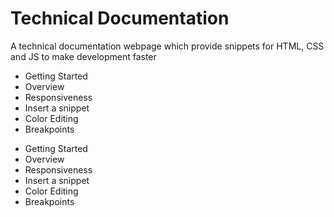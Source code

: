 # Technical Documentation
A technical documentation webpage which provide snippets for HTML, CSS and JS to make development faster


 <aside class="">
      <ul>
        <li><span>Getting Started</span></li>
        <li>Overview</li>
        <li>Responsiveness</li>
        <li>Insert a snippet</li>
        <li>Color Editing</li>
        <li>Breakpoints</li>
      </ul>
      <ul>
        <li><span>Getting Started</span></li>
        <li>Overview</li>
        <li>Responsiveness</li>
        <li>Insert a snippet</li>
        <li>Color Editing</li>
        <li>Breakpoints</li>
      </ul>
    </aside>